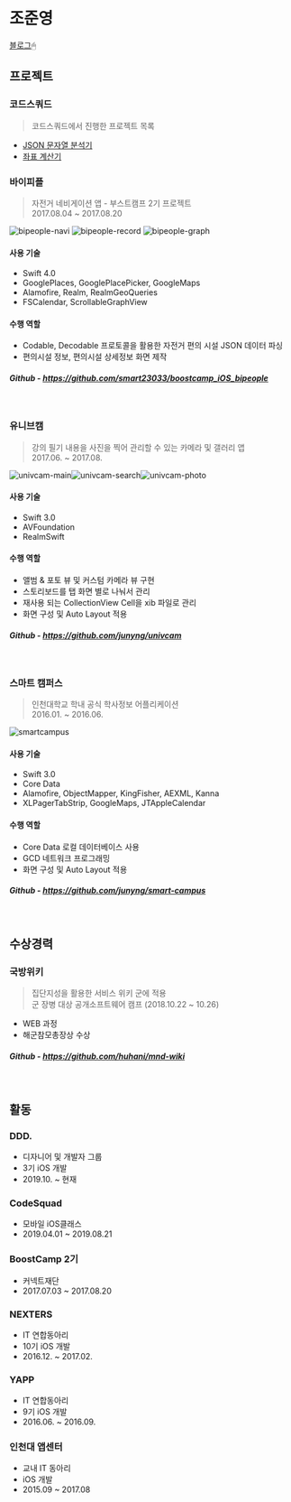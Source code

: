 # 조준영

[블로그](https://junyng.github.io/)🖱

## 프로젝트

### 코드스쿼드

> 코드스쿼드에서 진행한 프로젝트 목록

- [JSON 문자열 분석기](https://github.com/junyng/swift-jsonparser)
- [좌표 계산기](https://github.com/junyng/swift-coordinate)

### 바이피플

> 자전거 네비게이션 앱 - 부스트캠프 2기 프로젝트<br/>
> 2017.08.04 ~ 2017.08.20

![bipeople-navi](./images/bipeople-navi.png) ![bipeople-record](./images/bipeople-record.png) ![bipeople-graph](./images/bipeople-graph.png)

#### 사용 기술

- Swift 4.0
- GooglePlaces, GooglePlacePicker, GoogleMaps
- Alamofire, Realm, RealmGeoQueries
- FSCalendar, ScrollableGraphView

#### 수행 역할

- Codable, Decodable 프로토콜을 활용한 자전거 편의 시설 JSON 데이터 파싱
- 편의시설 정보, 편의시설 상세정보 화면 제작

##### Github - https://github.com/smart23033/boostcamp_iOS_bipeople

</br>

### 유니브캠

> 강의 필기 내용을 사진을 찍어 관리할 수 있는 카메라 및 갤러리 앱<br/>
> 2017.06. ~ 2017.08.

![univcam-main](./images/univcam-main.png)![univcam-search](./images/univcam-search.png)![univcam-photo](./images/univcam-photo.png)



#### 사용 기술

- Swift 3.0
- AVFoundation
- RealmSwift

#### 수행 역할

- 앨범 & 포토 뷰 및 커스텀 카메라 뷰 구현
- 스토리보드를 탭 화면 별로 나눠서 관리
- 재사용 되는 CollectionView Cell을 xib 파일로 관리
- 화면 구성 및 Auto Layout 적용

##### Github - https://github.com/junyng/univcam

</br>

### 스마트 캠퍼스

> 인천대학교 학내 공식 학사정보 어플리케이션<br/>
> 2016.01. ~ 2016.06.

![smartcampus](./images/smartcampus.jpeg)

#### 사용 기술

- Swift 3.0
- Core Data
- Alamofire, ObjectMapper, KingFisher, AEXML, Kanna
- XLPagerTabStrip, GoogleMaps, JTAppleCalendar

#### 수행 역할

- Core Data 로컬 데이터베이스 사용
- GCD 네트워크 프로그래밍
- 화면 구성 및 Auto Layout 적용

##### Github - https://github.com/junyng/smart-campus

</br>

## 수상경력

### 국방위키

> 집단지성을 활용한 서비스 위키 군에 적용<br/>
> 군 장병 대상 공개소프트웨어 캠프 (2018.10.22 ~ 10.26)

- WEB 과정
- 해군참모총장상 수상

##### Github - https://github.com/huhani/mnd-wiki

</br>

## 활동

### DDD.

- 디자니어 및 개발자 그룹
- 3기 iOS 개발
- 2019.10. ~ 현재

### CodeSquad

- 모바일 iOS클래스
- 2019.04.01 ~ 2019.08.21

### BoostCamp 2기

- 커넥트재단
- 2017.07.03 ~ 2017.08.20

### NEXTERS

- IT 연합동아리
- 10기 iOS 개발
- 2016.12. ~ 2017.02.

### YAPP

- IT 연합동아리
- 9기 iOS 개발
- 2016.06. ~ 2016.09.

### 인천대 앱센터

- 교내 IT 동아리
- iOS 개발
- 2015.09 ~ 2017.08

